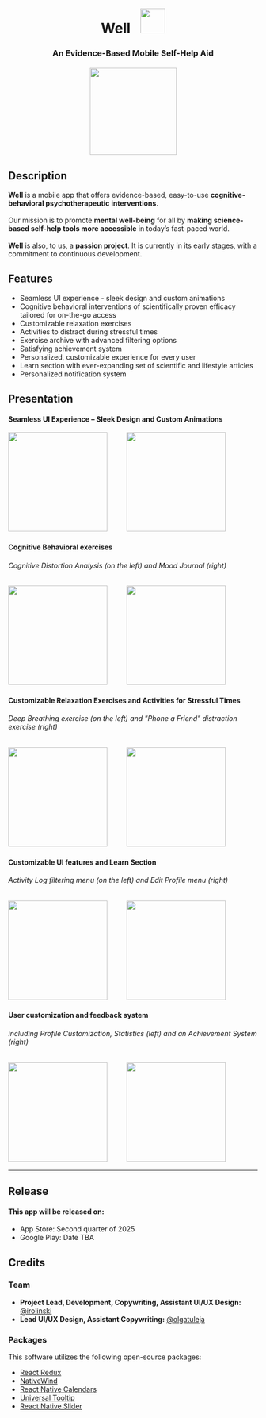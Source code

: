<h1 align="center">Well &nbsp;&nbsp;<img width="50px" src="https://github.com/user-attachments/assets/56328749-dc38-4143-976a-8e695b6ca0ee"/></h1>

<h3 align="center">An Evidence-Based Mobile Self-Help Aid <br/> <br/>
 <img height="175px" src="https://github.com/user-attachments/assets/73cb834c-c322-472a-96b8-1960bd3ff2db" />
</h3>

## Description
<p>
  <b>Well</b> is a mobile app that offers evidence-based, easy-to-use <b>cognitive-behavioral psychotherapeutic interventions</b>.<br/><br/>
  Our mission is to promote <b>mental well-being</b> for all by <b>making science-based self-help tools more accessible</b> in today’s fast-paced world.<br/><br/>
<b>Well</b> is also, to us, a <b>passion project</b>. It is currently in its early stages, with a commitment to continuous development.
</p>



## Features
<ul>
        <li>Seamless UI experience - sleek design and custom animations</li>
        <li>Cognitive behavioral interventions of scientifically proven efficacy tailored for on-the-go access</li>
        <li>Customizable relaxation exercises</li>
        <li>Activities to distract during stressful times</li>
        <li>Exercise archive with advanced filtering options</li>
        <li>Satisfying achievement system</li>
        <li>Personalized, customizable experience for every user</li>
        <li>Learn section with ever-expanding set of scientific and lifestyle articles</li>
        <li>Personalized notification system</li>
</ul>


## Presentation

<div>        
        <h4>Seamless UI Experience – Sleek Design and Custom Animations </h4>
        <img width="200px" src="https://github.com/user-attachments/assets/0f423f18-84e8-4ce9-be76-d3a50393bd2d" />
                &nbsp;&nbsp;&nbsp;&nbsp;&nbsp;&nbsp;&nbsp;&nbsp;
        <img width="200px" src="https://github.com/user-attachments/assets/99dc603e-bfcc-4ed3-8a7e-3f7c0eda7a9e" />
</div>
<div>
    <h4>Cognitive Behavioral exercises</h4>
    <h6>Cognitive Distortion Analysis (on the left) and Mood Journal (right)</h6>
    <img width="200px" src="https://github.com/user-attachments/assets/15262e06-2a71-4c24-a99b-64ce3c6e19c2" />
        &nbsp;&nbsp;&nbsp;&nbsp;&nbsp;&nbsp;&nbsp;&nbsp;
    <img width="200px" src="https://github.com/user-attachments/assets/5aa77085-b103-4a75-9846-c42e75aeeffa" />
</div> 
<div>
    <h4>Customizable Relaxation Exercises and Activities for Stressful Times</h4>
    <h6> Deep Breathing exercise (on the left) and "Phone a Friend" distraction exercise (right)</h6>
            <img width="200px" src="https://github.com/user-attachments/assets/3a74faf7-66a7-45fb-9933-dd7f4c3c6dc7" />
     &nbsp;&nbsp;&nbsp;&nbsp;&nbsp;&nbsp;&nbsp;&nbsp;
         <img width="200px" src="https://github.com/user-attachments/assets/2118a18e-741a-420d-874b-019eb21e5a64" />
</div>
<div>
        <h4>Customizable UI features and Learn Section</h4>
        <h6>Activity Log filtering menu (on the left) and Edit Profile menu (right)</h6>
                 <img width="200px" src="https://github.com/user-attachments/assets/32112609-58fc-40b5-94df-5cf67d71cae8" />
             &nbsp;&nbsp;&nbsp;&nbsp;&nbsp;&nbsp;&nbsp;&nbsp;
                 <img width="200px" src="https://github.com/user-attachments/assets/69f623b6-6700-41a0-ba3a-d5e97af127b0" />
</div>
<div>
        <h4>User customization and feedback system</h4>
        <h6>including Profile Customization, Statistics (left) and an Achievement System (right)</h6>
        <img width="200px" src="https://github.com/user-attachments/assets/9ce4cb16-af22-43f1-bd60-5734175cb474" /> 
        &nbsp;&nbsp;&nbsp;&nbsp;&nbsp;&nbsp;&nbsp;&nbsp;
        <img width="200px" src="https://github.com/user-attachments/assets/1433d75c-0322-4d1d-a5cc-95486d10f062" />

</div>

---

## Release
<h4>This app will be released on: </h4> 
<ul>
 <li>App Store: Second quarter of 2025 </li>
 <li>Google Play: Date TBA</li>
</ul>


## Credits  

### Team  
- **Project Lead, Development, Copywriting, Assistant UI/UX Design:** [@irolinski](https://irolinskidev.pl)  
- **Lead UI/UX Design, Assistant Copywriting:** [@olgatuleja](https://www.instagram.com/olgatuleja/)  

### Packages  
This software utilizes the following open-source packages:  
- [React Redux](https://github.com/reduxjs/react-redux)  
- [NativeWind](https://github.com/nativewind/nativewind)  
- [React Native Calendars](https://github.com/wix/react-native-calendars)  
- [Universal Tooltip](https://github.com/alantoa/universal-tooltip)  
- [React Native Slider](https://github.com/miblanchard/react-native-slider)  
